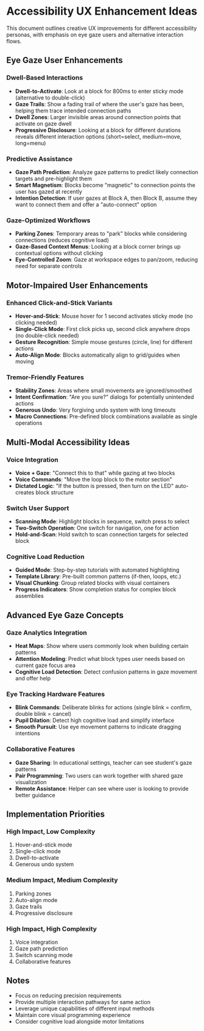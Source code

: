# Accessibility UX Enhancement Ideas

This document outlines creative UX improvements for different accessibility personas, with emphasis on eye gaze users and alternative interaction flows.

## Eye Gaze User Enhancements

### Dwell-Based Interactions

- **Dwell-to-Activate**: Look at a block for 800ms to enter sticky mode (alternative to double-click)
- **Gaze Trails**: Show a fading trail of where the user's gaze has been, helping them trace intended connection paths
- **Dwell Zones**: Larger invisible areas around connection points that activate on gaze dwell
- **Progressive Disclosure**: Looking at a block for different durations reveals different interaction options (short=select, medium=move, long=menu)

### Predictive Assistance

- **Gaze Path Prediction**: Analyze gaze patterns to predict likely connection targets and pre-highlight them
- **Smart Magnetism**: Blocks become "magnetic" to connection points the user has gazed at recently
- **Intention Detection**: If user gazes at Block A, then Block B, assume they want to connect them and offer a "auto-connect" option

### Gaze-Optimized Workflows

- **Parking Zones**: Temporary areas to "park" blocks while considering connections (reduces cognitive load)
- **Gaze-Based Context Menus**: Looking at a block corner brings up contextual options without clicking
- **Eye-Controlled Zoom**: Gaze at workspace edges to pan/zoom, reducing need for separate controls

## Motor-Impaired User Enhancements

### Enhanced Click-and-Stick Variants

- **Hover-and-Stick**: Mouse hover for 1 second activates sticky mode (no clicking needed)
- **Single-Click Mode**: First click picks up, second click anywhere drops (no double-click needed)
- **Gesture Recognition**: Simple mouse gestures (circle, line) for different actions
- **Auto-Align Mode**: Blocks automatically align to grid/guides when moving

### Tremor-Friendly Features

- **Stability Zones**: Areas where small movements are ignored/smoothed
- **Intent Confirmation**: "Are you sure?" dialogs for potentially unintended actions
- **Generous Undo**: Very forgiving undo system with long timeouts
- **Macro Connections**: Pre-defined block combinations available as single operations

## Multi-Modal Accessibility Ideas

### Voice Integration

- **Voice + Gaze**: "Connect this to that" while gazing at two blocks
- **Voice Commands**: "Move the loop block to the motor section"
- **Dictated Logic**: "If the button is pressed, then turn on the LED" auto-creates block structure

### Switch User Support

- **Scanning Mode**: Highlight blocks in sequence, switch press to select
- **Two-Switch Operation**: One switch for navigation, one for action
- **Hold-and-Scan**: Hold switch to scan connection targets for selected block

### Cognitive Load Reduction

- **Guided Mode**: Step-by-step tutorials with automated highlighting
- **Template Library**: Pre-built common patterns (if-then, loops, etc.)
- **Visual Chunking**: Group related blocks with visual containers
- **Progress Indicators**: Show completion status for complex block assemblies

## Advanced Eye Gaze Concepts

### Gaze Analytics Integration

- **Heat Maps**: Show where users commonly look when building certain patterns
- **Attention Modeling**: Predict what block types user needs based on current gaze focus area
- **Cognitive Load Detection**: Detect confusion patterns in gaze movement and offer help

### Eye Tracking Hardware Features

- **Blink Commands**: Deliberate blinks for actions (single blink = confirm, double blink = cancel)
- **Pupil Dilation**: Detect high cognitive load and simplify interface
- **Smooth Pursuit**: Use eye movement patterns to indicate dragging intentions

### Collaborative Features

- **Gaze Sharing**: In educational settings, teacher can see student's gaze patterns
- **Pair Programming**: Two users can work together with shared gaze visualization
- **Remote Assistance**: Helper can see where user is looking to provide better guidance

## Implementation Priorities

### High Impact, Low Complexity

1. Hover-and-stick mode
2. Single-click mode
3. Dwell-to-activate
4. Generous undo system

### Medium Impact, Medium Complexity

1. Parking zones
2. Auto-align mode
3. Gaze trails
4. Progressive disclosure

### High Impact, High Complexity

1. Voice integration
2. Gaze path prediction
3. Switch scanning mode
4. Collaborative features

## Notes

- Focus on reducing precision requirements
- Provide multiple interaction pathways for same action
- Leverage unique capabilities of different input methods
- Maintain core visual programming experience
- Consider cognitive load alongside motor limitations
